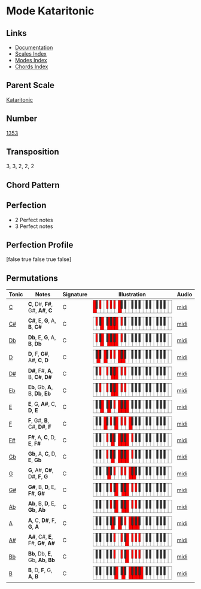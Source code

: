 # Mode Kataritonic

## Links

- [Documentation](README.md)
- [Scales Index](Scales.md)
- [Modes Index](Modes.md)
- [Chords Index](Chords.md)

## Parent Scale

[Kataritonic](ScaleKataritonic.md)

## Number

[1353](https://ianring.com/musictheory/scales/1353)

## Transposition

3, 3, 2, 2, 2

## Chord Pattern



## Perfection

- 2 Perfect notes
- 3 Perfect notes

## Perfection Profile

[false true false true false]

## Permutations

| Tonic | Notes | Signature | Illustration | Audio |
|-------|-------|-----------|--------------|-------|
| [C](ModeCNaturalKataritonic.md) | **C**, D#, **F#**, G#, **A#**, **C** | C | ![CNaturalKataritonic](ModeCNaturalKataritonic.png) | [midi](https://github.com/edipermadi/music/blob/main/docs/ModeCNaturalKataritonic.mid?raw=true) |
| [C#](ModeCSharpKataritonic.md) | **C#**, E, **G**, A, **B**, **C#** | C | ![CSharpKataritonic](ModeCSharpKataritonic.png) | [midi](https://github.com/edipermadi/music/blob/main/docs/ModeCSharpKataritonic.mid?raw=true) |
| [Db](ModeDFlatKataritonic.md) | **Db**, E, **G**, A, **B**, **Db** | C | ![DFlatKataritonic](ModeDFlatKataritonic.png) | [midi](https://github.com/edipermadi/music/blob/main/docs/ModeDFlatKataritonic.mid?raw=true) |
| [D](ModeDNaturalKataritonic.md) | **D**, F, **G#**, A#, **C**, **D** | C | ![DNaturalKataritonic](ModeDNaturalKataritonic.png) | [midi](https://github.com/edipermadi/music/blob/main/docs/ModeDNaturalKataritonic.mid?raw=true) |
| [D#](ModeDSharpKataritonic.md) | **D#**, F#, **A**, B, **C#**, **D#** | C | ![DSharpKataritonic](ModeDSharpKataritonic.png) | [midi](https://github.com/edipermadi/music/blob/main/docs/ModeDSharpKataritonic.mid?raw=true) |
| [Eb](ModeEFlatKataritonic.md) | **Eb**, Gb, **A**, B, **Db**, **Eb** | C | ![EFlatKataritonic](ModeEFlatKataritonic.png) | [midi](https://github.com/edipermadi/music/blob/main/docs/ModeEFlatKataritonic.mid?raw=true) |
| [E](ModeENaturalKataritonic.md) | **E**, G, **A#**, C, **D**, **E** | C | ![ENaturalKataritonic](ModeENaturalKataritonic.png) | [midi](https://github.com/edipermadi/music/blob/main/docs/ModeENaturalKataritonic.mid?raw=true) |
| [F](ModeFNaturalKataritonic.md) | **F**, G#, **B**, C#, **D#**, **F** | C | ![FNaturalKataritonic](ModeFNaturalKataritonic.png) | [midi](https://github.com/edipermadi/music/blob/main/docs/ModeFNaturalKataritonic.mid?raw=true) |
| [F#](ModeFSharpKataritonic.md) | **F#**, A, **C**, D, **E**, **F#** | C | ![FSharpKataritonic](ModeFSharpKataritonic.png) | [midi](https://github.com/edipermadi/music/blob/main/docs/ModeFSharpKataritonic.mid?raw=true) |
| [Gb](ModeGFlatKataritonic.md) | **Gb**, A, **C**, D, **E**, **Gb** | C | ![GFlatKataritonic](ModeGFlatKataritonic.png) | [midi](https://github.com/edipermadi/music/blob/main/docs/ModeGFlatKataritonic.mid?raw=true) |
| [G](ModeGNaturalKataritonic.md) | **G**, A#, **C#**, D#, **F**, **G** | C | ![GNaturalKataritonic](ModeGNaturalKataritonic.png) | [midi](https://github.com/edipermadi/music/blob/main/docs/ModeGNaturalKataritonic.mid?raw=true) |
| [G#](ModeGSharpKataritonic.md) | **G#**, B, **D**, E, **F#**, **G#** | C | ![GSharpKataritonic](ModeGSharpKataritonic.png) | [midi](https://github.com/edipermadi/music/blob/main/docs/ModeGSharpKataritonic.mid?raw=true) |
| [Ab](ModeAFlatKataritonic.md) | **Ab**, B, **D**, E, **Gb**, **Ab** | C | ![AFlatKataritonic](ModeAFlatKataritonic.png) | [midi](https://github.com/edipermadi/music/blob/main/docs/ModeAFlatKataritonic.mid?raw=true) |
| [A](ModeANaturalKataritonic.md) | **A**, C, **D#**, F, **G**, **A** | C | ![ANaturalKataritonic](ModeANaturalKataritonic.png) | [midi](https://github.com/edipermadi/music/blob/main/docs/ModeANaturalKataritonic.mid?raw=true) |
| [A#](ModeASharpKataritonic.md) | **A#**, C#, **E**, F#, **G#**, **A#** | C | ![ASharpKataritonic](ModeASharpKataritonic.png) | [midi](https://github.com/edipermadi/music/blob/main/docs/ModeASharpKataritonic.mid?raw=true) |
| [Bb](ModeBFlatKataritonic.md) | **Bb**, Db, **E**, Gb, **Ab**, **Bb** | C | ![BFlatKataritonic](ModeBFlatKataritonic.png) | [midi](https://github.com/edipermadi/music/blob/main/docs/ModeBFlatKataritonic.mid?raw=true) |
| [B](ModeBNaturalKataritonic.md) | **B**, D, **F**, G, **A**, **B** | C | ![BNaturalKataritonic](ModeBNaturalKataritonic.png) | [midi](https://github.com/edipermadi/music/blob/main/docs/ModeBNaturalKataritonic.mid?raw=true) |
